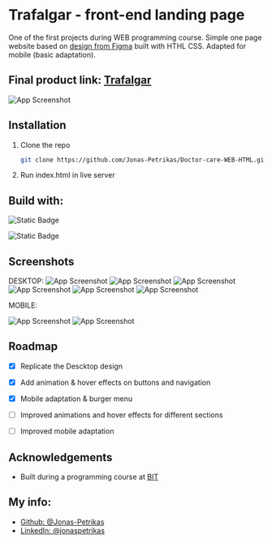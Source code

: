 # Trafalgar - front-end landing page
One of the first projects during WEB programming course. Simple one page website based on [design from Figma](https://www.figma.com/design/EWmzcVkd7qbP5Nf7iMvuqP/Trafalgar-Landing-Page?node-id=1-2&node-type=frame&t=LKy4kuCgvpH93evQ-0) built with HTHL CSS. Adapted for mobile (basic adaptation).

## Final product link: [Trafalgar](https://jonas-petrikas.github.io/Trafalgar-HTML/)

![App Screenshot](./screenshots/Screenshot%202025-03-20%20at%2016.52.05.png)



## Installation

1. Clone the repo
   ```sh
   git clone https://github.com/Jonas-Petrikas/Doctor-care-WEB-HTML.git
   ```
2. Run index.html in live server
    
## Build with:

![Static Badge](https://img.shields.io/badge/HTML-forestgreen?logo=html5&logoColor=white)

![Static Badge](https://img.shields.io/badge/CSS-forestgreen?style=flat&logo=CSS&logoColor=white)



## Screenshots

DESKTOP:
![App Screenshot](./screenshots/Screenshot%202025-03-20%20at%2016.52.05.png)
![App Screenshot](./screenshots/Screenshot%202025-03-20%20at%2016.52.23.png)
![App Screenshot](./screenshots/Screenshot%202025-03-20%20at%2016.53.08.png)
![App Screenshot](./screenshots/Screenshot%202025-03-20%20at%2016.53.16.png)
![App Screenshot](./screenshots/Screenshot%202025-03-20%20at%2016.53.31.png)
![App Screenshot](./screenshots/Screenshot%202025-03-20%20at%2016.53.40.png)

MOBILE:

![App Screenshot](./screenshots/Screenshot%202025-03-20%20at%2017.37.40.png)
![App Screenshot](./screenshots/Screenshot%202025-03-20%20at%2017.37.47.png)








## Roadmap

- [x] Replicate the Descktop design
- [x] Add animation & hover effects on buttons and navigation
- [x] Mobile adaptation & burger menu
- [ ] Improved animations and hover effects for different sections
- [ ] Improved mobile adaptation


## Acknowledgements
- Built during a programming course at [BIT](https://bit.lt/)

## My info: 
- [Github: @Jonas-Petrikas](https://github.com/Jonas-Petrikas)
- [LinkedIn: @jonaspetrikas](https://www.linkedin.com/in/jonaspetrikas/)